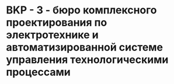# BKP - 3 - бюро комплексного проектирования по электротехнике и автоматизированной системе управления технологическими процессами
